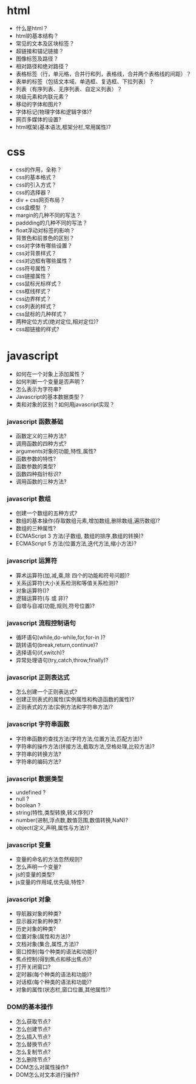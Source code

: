  # html
  * 什么是html？
  * html的基本结构？
  * 常见的文本及区块标签？
  * 超链接和锚记链接？
  * 图像标签及路径？
  * 相对路径和绝对路径？
  * 表格标签（行，单元格，合并行和列，表格线，合并两个表格线的间距）？
  * 表单的标签（包括文本域、单选框、复选框、下拉列表）？
  * 列表（有序列表、无序列表、自定义列表）？
  * 块级元素和内联元素？
  * 移动的字体和图片?
  * 字体标记(物理字体和逻辑字体)?
  * 网页多媒体的设置?
  * html框架(基本语法,框架分栏,常用属性)?

 # css
  * css的作用，全称？
  * css的基本格式？
  * css的引入方式？
  * css的选择器？
  * div + css网页布局？
  * css盒模型 ？
  * margin的几种不同的写法？
  * paddding的几种不同的写法？
  * float浮动对标签的影响？
  * 背景色和前景色的区别？
  * css对字体有哪些设置？
  * css对背景样式？
  * css对边框有哪些属性？
  * css符号属性？
  * css链接属性？
  * css鼠标光标样式？
  * css框线样式？
  * css边界样式？
  * css列表的样式？
  * css鼠标的几种样式？
  * 两种定位方式(绝对定位,相对定位)?
  * css超链接的样式?

# javascript　
  * 如何在一个对象上添加属性？
  * 如何判断一个变量是否声明？
  * 怎么表示为字符串?
  * Javascript的基本数据类型？
  * 类和对象的区别？如何用javascript实现？

 ### javascript 函数基础
  * 函数定义的三种方法?
  * 调用函数的四种方式?
  * arguments对象的功能,特性,属性?
  * 函数参数的特性?
  * 函数参数的类型?
  * 函数四种指针标识?
  * 调用函数的三种方法?

 ### javascript 数组
  * 创建一个数组的五种方式?
  * 数组的基本操作(存取数组元素,增加数组,删除数组,遍历数组)?
  * 数组的三种属性?
  * ECMAScript 3 方法(子数组, 数组的排序,数组的转换)?
  * ECMAScript 5 方法(位置方法,迭代方法,缩小方法)?

 ### javascript 运算符
  * 算术运算符(加,减,乘,除 四个的功能和符号问题)?
  * 关系运算符(大小关系检测和等值关系检测)?
  * 对象运算符()?
  * 逻辑运算符(与 或 非)?
  * 自增与自减(功能,规则,符号位置)?

 ### javascript 流程控制语句
  * 循环语句(while,do-while,for,for-in )?
  * 跳转语句(break,return,continue)?
  * 选择语句(if,switch)?
  * 异常处理语句(try,catch,throw,finally)?

 ### javascript 正则表达式
  * 怎么创建一个正则表达式?
  * 创建正则表式的属性(实例属性和构造函数的属性)?
  * 正则表式的方法(实例方法和字符串方法)?

 ### javascript 字符串函数
  * 字符串函数的查找方法(字符方法,位置方法,匹配方法)?
  * 字符串的操作方法(拼接方法,截取方法,空格处理,比较方法)?
  * 字符串的转换方法?
  * 字符串的编码方法?

 ### javascript 数据类型
  * undefined ?
  * null ?
  * boolean ?
  * string(特性,类型转换,转义序列)?
  * number(进制,浮点数,数值范围,数值转换,NaN)?
  * object(定义,声明,属性与方法)?

  ### javascript 变量
  * 变量的命名的方法忽然规则?
  * 怎么声明一个变量?
  * js的变量的类型?
  * js变量的作用域,优先级,特性?

  ### javascript 对象
  * 导航器对象的种类?
  * 显示器对象的种类?
  * 历史对象的种类?
  * 位置对象(属性和方法)?
  * 文档对象(集合,属性,方法)?
  * 窗口控制(每个种类的语法和功能)?
  * 焦点控制(得到焦点和移出焦点)?
  * 打开关闭窗口?
  * 定时器(每个种类的语法和功能)?
  * 对话框(每个种类的语法和功能)?
  * 对象的属性(状态栏,窗口位置,其他属性)?

  ### DOM的基本操作
  * 怎么获取节点?
  * 怎么创建节点?
  * 怎么插入节点?
  * 怎么替换节点?
  * 怎么复制节点?
  * 怎么删除节点?
  * DOM怎么对属性操作?
  * DOM怎么对文本进行操作?





　
